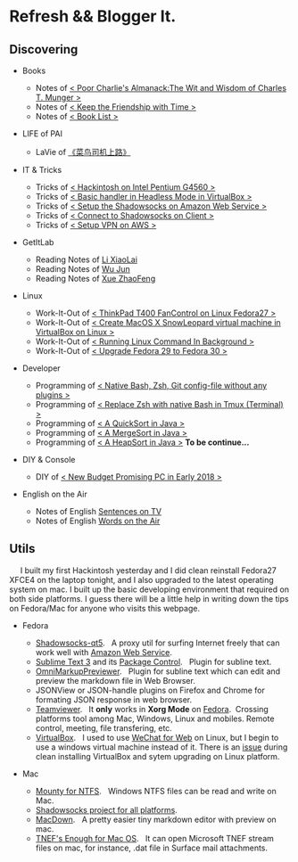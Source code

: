 # Refresh && Blogger It. 

## Discovering  

+ Books  
    - Notes of [< Poor Charlie's Almanack:The Wit and Wisdom of Charles T. Munger >](./Readings/穷查理宝典-查理芒格箴言录.md)  
    - Notes of [< Keep the Friendship with Time >](./Readings/把时间当做朋友.md)   
    - Notes of [< Book List >](./Readings/BookList.md)   


+ LIFE of PAI  
    - LaVie of [《菜鸟司机上路》](./Readings/Fish-Driver-2019.md)  


+ IT & Tricks  
    - Tricks of [< Hackintosh on Intel Pentium G4560 >](./Readings/Hackintosh-On-PC-In-Early-2018.md)  
    - Tricks of [< Basic handler in Headless Mode in VirtualBox >](./Readings/VirtualBox-In-Headless-Mode.md)
    - Tricks of [< Setup the Shadowsocks on Amazon Web Service >](./Readings/Setup-Shadowsocks-On-Amazon-Web-Service.md)
    - Tricks of [< Connect to Shadowsocks on Client >](./Readings/Connect_To_SSService_On_Client.md)
    - Tricks of [< Setup VPN on AWS >](./Readings/Setup_VPN_on_AWS.md)


+ GetItLab  
    - Reading Notes of [Li XiaoLai](./Readings/Lab-LiXiaoLai.md)  
    - Reading Notes of [Wu Jun](./Readings/Lab-Wujun-Google.md)  
    - Reading Notes of [Xue ZhaoFeng](./Readings/Lab-XueZhaoFeng.md)  


+ Linux  
    - Work-It-Out of [< ThinkPad T400 FanControl on Linux Fedora27 >](./Readings/ThinkPad-T400-Fedora27-FanControllerSolution.md)  
    - Work-It-Out of [< Create MacOS X SnowLeopard virtual machine in VirtualBox on Linux >](./Readings/Create_MacOSX_VMinstance_In_VirtualBox_On_Linux.md)  
    - Work-It-Out of [< Running Linux Command In Background >](./Readings/Running-Linux-Command-In-Background.md)  
    - Work-It-Out of [< Upgrade Fedora 29 to Fedora 30 >](./Readings/Upgrade-Fedora29-to-Fedora30.md)  


+ Developer
    - Programming of [< Native Bash, Zsh, Git config-file without any plugins >](https://github.com/toureek/linux-utils)  
    - Programming of [< Replace Zsh with native Bash in Tmux (Terminal) >](./Readings/Replace-Zsh-With-Bash-In-Tmux.md)  
    - Programming of [< A QuickSort in Java >](./Readings/QuickSort.md)  
    - Programming of [< A MergeSort in Java >](./Readings/MergeSort.md)  
    - Programming of [< A HeapSort in Java >](./Readings/HeapSort.md) <B>To be continue...</B> 

+ DIY & Console
    - DIY of [< New Budget Promising PC in Early 2018 >](./Readings/New_Budget_Promising_PC_in_Early_2018.md)


+ English on the Air 
    - Notes of English [Sentences on TV](./Readings/English-Sentences.md)  
    - Notes of English [Words on the Air](./Readings/English-Words.md)  



## Utils  
&nbsp;&nbsp;&nbsp;&nbsp; I built my first Hackintosh yesterday and I did clean reinstall Fedora27 XFCE4 on the laptop tonight, and I also upgraded to the latest operating system on mac. I built up the basic developing environment that required on both side platforms. I guess there will be a little help in writing down the tips on Fedora/Mac for anyone who visits this webpage.


+ Fedora  
    * [Shadowsocks-qt5](https://github.com/shadowsocks/shadowsocks-qt5). &nbsp; A proxy util for surfing Internet freely that can work well with [Amazon Web Service](https://aws.amazon.com/).
    * [Sublime Text 3](https://www.sublimetext.com/3) and its [Package Control](https://packagecontrol.io/installation). &nbsp; Plugin for subline text.
    * [OmniMarkupPreviewer](https://github.com/timonwong/OmniMarkupPreviewer). &nbsp; Plugin for subline text which can edit and preview the markdown file in Web Browser.
    * JSONView or JSON-handle plugins on Firefox and Chrome for formating JSON response in web browser.
    * [Teamviewer](https://www.teamviewer.com/en/). &nbsp; It <b>only</b> works in <b>Xorg Mode</b> on [Fedora](https://community.teamviewer.com/t5/Linux/TeamViewer-12-not-connect-in-Fedora-25/td-p/2817).</b>&nbsp; Crossing platforms tool among Mac, Windows, Linux and mobiles. Remote control, meeting, file transfering, etc.  
    * [VirtualBox](https://www.virtualbox.org/). &nbsp; I used to use [WeChat for Web](http://web.wechat.com) on Linux, but I begin to use a windows virtual machine instead of it. There is an [issue](./Readings/Install-VirtualBox-In-A-Right-Way.md) during clean installing VirtualBox and sytem upgrading on Linux platform.   


+ Mac  
	* [Mounty for NTFS](http://enjoygineering.com/mounty/). &nbsp; Windows NTFS files can be read and write on Mac.
	* [Shadowsocks project for all platforms](https://shadowsocks.org/en/download/clients.html).
	* [MacDown](https://macdown.uranusjr.com). &nbsp; A pretty easier tiny markdown editor with preview on mac.
	* [TNEF's Enough for Mac OS](http://www.joshjacob.com/mac-development/tnef.php).  &nbsp; It can open Microsoft TNEF stream files on mac, for instance, .dat file in Surface mail attachments. 



